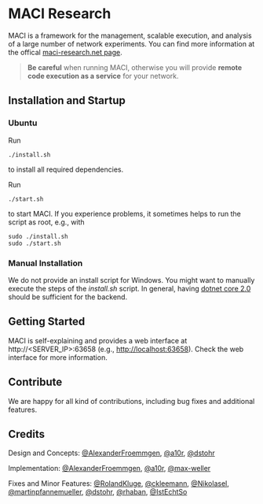 # MACI Research

MACI is a framework for the management, scalable execution, and analysis of a large number of network experiments. You can find more information at the offical [maci-research.net page](https://maci-research.net).

> **Be careful** when running MACI, otherwise you will provide **remote code execution as a service** for your network.

## Installation and Startup

### Ubuntu

Run
```
./install.sh 
```
to install all required dependencies. 

Run 
```
./start.sh
```
to start MACI. If you experience problems, it sometimes helps to run the script as root, e.g., with
```
sudo ./install.sh
sudo ./start.sh
```

### Manual Installation

We do not provide an install script for Windows. You might want to manually execute the steps of the *install.sh* script. In general, having [dotnet core 2.0](https://www.microsoft.com/net/download/windows) should be sufficient for the backend.

## Getting Started

MACI is self-explaining and provides a web interface at http://<SERVER_IP>:63658 (e.g., [http://localhost:63658](http://localhost:63658)).
Check the web interface for more information.

## Contribute

We are happy for all kind of contributions, including bug fixes and additional features.

## Credits

Design and Concepts: [@AlexanderFroemmgen](https://github.com/AlexanderFroemmgen), [@a10r](https://github.com/a10r), [@dstohr](https://github.com/dstohr)

Implementation: [@AlexanderFroemmgen](https://github.com/AlexanderFroemmgen), [@a10r](https://github.com/a10r), [@max-weller](https://github.com/max-weller)

Fixes and Minor Features: [@RolandKluge](https://github.com/RolandKluge), [@ckleemann](https://github.com/ckleemann), [@Nikolasel](https://github.com/Nikolasel), [@martinpfannemueller](https://github.com/martinpfannemueller), [@dstohr](https://github.com/dstohr), [@rhaban](https://github.com/rhaban), [@IstEchtSo](https://github.com/IstEchtSo)
